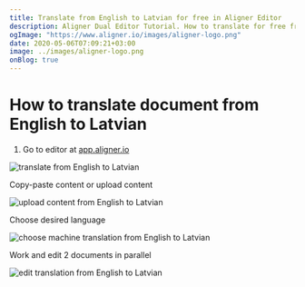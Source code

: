 ```yaml
---
title: Translate from English to Latvian for free in Aligner Editor
description: Aligner Dual Editor Tutorial. How to translate for free from English to Latvian. Aligner is multilingual document management platform. 
ogImage: "https://www.aligner.io/images/aligner-logo.png"
date: 2020-05-06T07:09:21+03:00
image: ../images/aligner-logo.png
onBlog: true
---
```


# How to translate document from English to Latvian

1. Go to editor at [app.aligner.io](https://app.aligner.io "Aligner App web page")

![translate from English to Latvian](../aligner-blank-editor.png "translate from English to Latvian")

Copy-paste content or upload content

![upload content from English to Latvian](../aligner-uploaded-document.png "upload content from English to Latvian")

Choose desired language

![choose machine translation from English to Latvian](../aligner-language-dropdown.png "choose machine translation from English to Latvian")

Work and edit 2 documents in parallel

![edit translation from English to Latvian](../aligner-double-sitded-editor.png "edit translation from English to Latvian")

